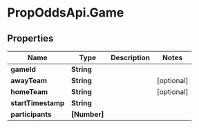 # PropOddsApi.Game

## Properties

Name | Type | Description | Notes
------------ | ------------- | ------------- | -------------
**gameId** | **String** |  | 
**awayTeam** | **String** |  | [optional] 
**homeTeam** | **String** |  | [optional] 
**startTimestamp** | **String** |  | 
**participants** | **[Number]** |  | 


